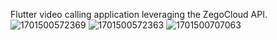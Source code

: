  Flutter video calling application leveraging the ZegoCloud API.
![1701500572369](https://github.com/ankithshetty17/videocalling-app/assets/85435501/f25db660-74c6-44ce-8873-015193b47802)
![1701500572363](https://github.com/ankithshetty17/videocalling-app/assets/85435501/e8e0bce2-75ff-4b74-a34a-d08c23a43147)
![1701500707063](https://github.com/ankithshetty17/videocalling-app/assets/85435501/3c288425-e99b-4eea-9982-fa35c8da90b6)
